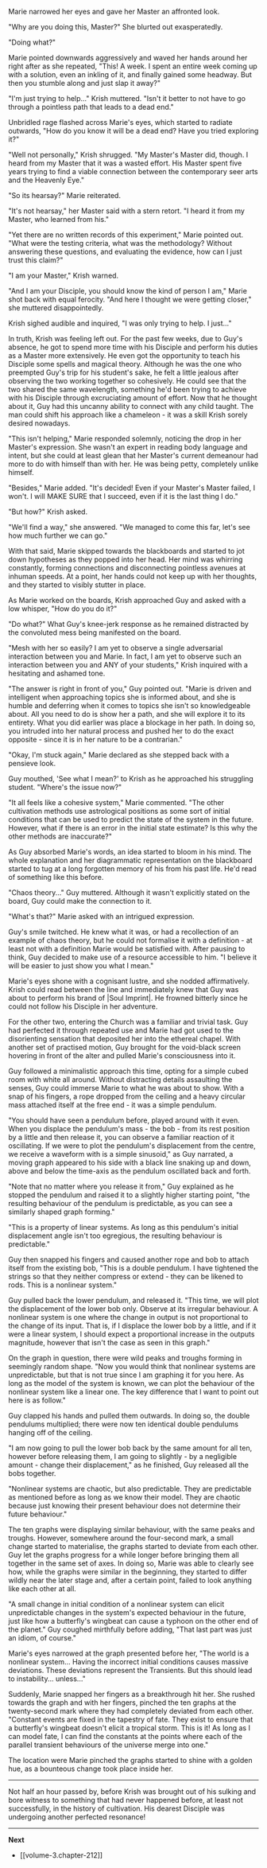 
Marie narrowed her eyes and gave her Master an affronted look.

"Why are you doing this, Master?" She blurted out exasperatedly.

"Doing what?"

Marie pointed downwards aggressively and waved her hands around her right after as she repeated, "This! A week. I spent an entire week coming up with a solution, even an inkling of it, and finally gained some headway. But then you stumble along and just slap it away?"

"I'm just trying to help..." Krish muttered. "Isn't it better to not have to go through a pointless path that leads to a dead end."

Unbridled rage flashed across Marie's eyes, which started to radiate outwards, "How do you know it will be a dead end? Have you tried exploring it?"

"Well not personally," Krish shrugged. "My Master's Master did, though. I heard from my Master that it was a wasted effort. His Master spent five years trying to find a viable connection between the contemporary seer arts and the Heavenly Eye."

"So its hearsay?" Marie reiterated.

"It's not hearsay," her Master said with a stern retort. "I heard it from my Master, who learned from his."

"Yet there are no written records of this experiment," Marie pointed out. "What were the testing criteria, what was the methodology? Without answering these questions, and evaluating the evidence, how can I just trust this claim?"

"I am your Master," Krish warned.

"And I am your Disciple, you should know the kind of person I am," Marie shot back with equal ferocity. "And here I thought we were getting closer," she muttered disappointedly.

Krish sighed audible and inquired, "I was only trying to help. I just..."

In truth, Krish was feeling left out. For the past few weeks, due to Guy's absence, he got to spend more time with his Disciple and perform his duties as a Master more extensively. He even got the opportunity to teach his Disciple some spells and magical theory. Although he was the one who preempted Guy's trip for his student's sake, he felt a little jealous after observing the two working together so cohesively. He could see that the two shared the same wavelength, something he'd been trying to achieve with his Disciple through excruciating amount of effort. Now that he thought about it, Guy had this uncanny ability to connect with any child taught. The man could shift his approach like a chameleon - it was a skill Krish sorely desired nowadays.

"This isn't helping," Marie responded solemnly, noticing the drop in her Master's expression. She wasn't an expert in reading body language and intent, but she could at least glean that her Master's current demeanour had more to do with himself than with her. He was being petty, completely unlike himself.

"Besides," Marie added. "It's decided! Even if your Master's Master failed, I won't. I will MAKE SURE that I succeed, even if it is the last thing I do."

"But how?" Krish asked.

"We'll find a way," she answered. "We managed to come this far, let's see how much further we can go."

With that said, Marie skipped towards the blackboards and started to jot down hypotheses as they popped into her head. Her mind was whirring constantly, forming connections and disconnecting pointless avenues at inhuman speeds. At a point, her hands could not keep up with her thoughts, and they started to visibly stutter in place.

As Marie worked on the boards, Krish approached Guy and asked with a low whisper, "How do you do it?"

"Do what?" What Guy's knee-jerk response as he remained distracted by the convoluted mess being manifested on the board.

"Mesh with her so easily? I am yet to observe a single adversarial interaction between you and Marie. In fact, I am yet to observe such an interaction between you and ANY of your students," Krish inquired with a hesitating and ashamed tone.

"The answer is right in front of you," Guy pointed out. "Marie is driven and intelligent when approaching topics she is informed about, and she is humble and deferring when it comes to topics she isn't so knowledgeable about. All you need to do is show her a path, and she will explore it to its entirety. What you did earlier was place a blockage in her path. In doing so, you intruded into her natural process and pushed her to do the exact opposite - since it is in her nature to be a contrarian."

"Okay, I'm stuck again," Marie declared as she stepped back with a pensieve look.

Guy mouthed, 'See what I mean?' to Krish as he approached his struggling student. "Where's the issue now?"

"It all feels like a cohesive system," Marie commented. "The other cultivation methods use astrological positions as some sort of initial conditions that can be used to predict the state of the system in the future. However, what if there is an error in the initial state estimate? Is this why the other methods are inaccurate?"

As Guy absorbed Marie's words, an idea started to bloom in his mind. The whole explanation and her diagrammatic representation on the blackboard started to tug at a long forgotten memory of his from his past life. He'd read of something like this before.

"Chaos theory..." Guy muttered. Although it wasn't explicitly stated on the board, Guy could make the connection to it.

"What's that?" Marie asked with an intrigued expression.

Guy's smile twitched. He knew what it was, or had a recollection of an example of chaos theory, but he could not formalise it with a definition - at least not with a definition Marie would be satisfied with. After pausing to think, Guy decided to make use of a resource accessible to him. "I believe it will be easier to just show you what I mean."

Marie's eyes shone with a cognisant lustre, and she nodded affirmatively. Krish could read between the line and immediately knew that Guy was about to perform his brand of |Soul Imprint|. He frowned bitterly since he could not follow his Disciple in her adventure.

For the other two, entering the Church was a familiar and trivial task. Guy had perfected it through repeated use and Marie had got used to the disorienting sensation that deposited her into the ethereal chapel. With another set of practised motion, Guy brought for the void-black screen hovering in front of the alter and pulled Marie's consciousness into it.

Guy followed a minimalistic approach this time, opting for a simple cubed room with white all around. Without distracting details assaulting the senses, Guy could immerse Marie to what he was about to show. With a snap of his fingers, a rope dropped from the ceiling and a heavy circular mass attached itself at the free end - it was a simple pendulum.

"You should have seen a pendulum before, played around with it even. When you displace the pendulum's mass - the bob - from its rest position by a little and then release it, you can observe a familiar reaction of it oscillating. If we were to plot the pendulum's displacement from the centre, we receive a waveform with is a simple sinusoid," as Guy narrated, a moving graph appeared to his side with a black line snaking up and down, above and below the time-axis as the pendulum oscillated back and forth.

"Note that no matter where you release it from," Guy explained as he stopped the pendulum and raised it to a slightly higher starting point, "the resulting behaviour of the pendulum is predictable, as you can see a similarly shaped graph forming."

"This is a property of linear systems. As long as this pendulum's initial displacement angle isn't too egregious, the resulting behaviour is predictable."

Guy then snapped his fingers and caused another rope and bob to attach itself from the existing bob, "This is a double pendulum. I have tightened the strings so that they neither compress or extend - they can be likened to rods. This is a nonlinear system."

Guy pulled back the lower pendulum, and released it. "This time, we will plot the displacement of the lower bob only. Observe at its irregular behaviour. A nonlinear system is one where the change in output is not proportional to the change of its input. That is, if I displace the lower bob by a little, and if it were a linear system, I should expect a proportional increase in the outputs magnitude, however that isn't the case as seen in this graph."

On the graph in question, there were wild peaks and troughs forming in seemingly random shape. "Now you would think that nonlinear systems are unpredictable, but that is not true since I am graphing it for you here. As long as the model of the system is known, we can plot the behaviour of the nonlinear system like a linear one. The key difference that I want to point out here is as follow."

Guy clapped his hands and pulled them outwards. In doing so, the double pendulums multiplied; there were now ten identical double pendulums hanging off of the ceiling.

"I am now going to pull the lower bob back by the same amount for all ten, however before releasing them, I am going to slightly - by a negligible amount - change their displacement," as he finished, Guy released all the bobs together.

"Nonlinear systems are chaotic, but also predictable. They are predictable as mentioned before as long as we know their model. They are chaotic because just knowing their present behaviour does not determine their future behaviour."

The ten graphs were displaying similar behaviour, with the same peaks and troughs. However, somewhere around the four-second mark, a small change started to materialise, the graphs started to deviate from each other. Guy let the graphs progress for a while longer before bringing them all together in the same set of axes. In doing so, Marie was able to clearly see how, while the graphs were similar in the beginning, they started to differ wildly near the later stage and, after a certain point, failed to look anything like each other at all.

"A small change in initial condition of a nonlinear system can elicit unpredictable changes in the system's expected behaviour in the future, just like how a butterfly's wingbeat can cause a typhoon on the other end of the planet." Guy coughed mirthfully before adding, "That last part was just an idiom, of course."

Marie's eyes narrowed at the graph presented before her, "The world is a nonlinear system... Having the incorrect initial conditions causes massive deviations. These deviations represent the Transients. But this should lead to instability... unless..."

Suddenly, Marie snapped her fingers as a breakthrough hit her. She rushed towards the graph and with her fingers, pinched the ten graphs at the twenty-second mark where they had completely deviated from each other. "Constant events are fixed in the tapestry of fate. They exist to ensure that a butterfly's wingbeat doesn't elicit a tropical storm. This is it! As long as I can model fate, I can find the constants at the points where each of the parallel transient behaviours of the universe merge into one."

The location were Marie pinched the graphs started to shine with a golden hue, as a bounteous change took place inside her.

____

Not half an hour passed by, before Krish was brought out of his sulking and bore witness to something that had never happened before, at least not successfully, in the history of cultivation. His dearest Disciple was undergoing another perfected resonance!

____

**Next**
* [[volume-3.chapter-212]]